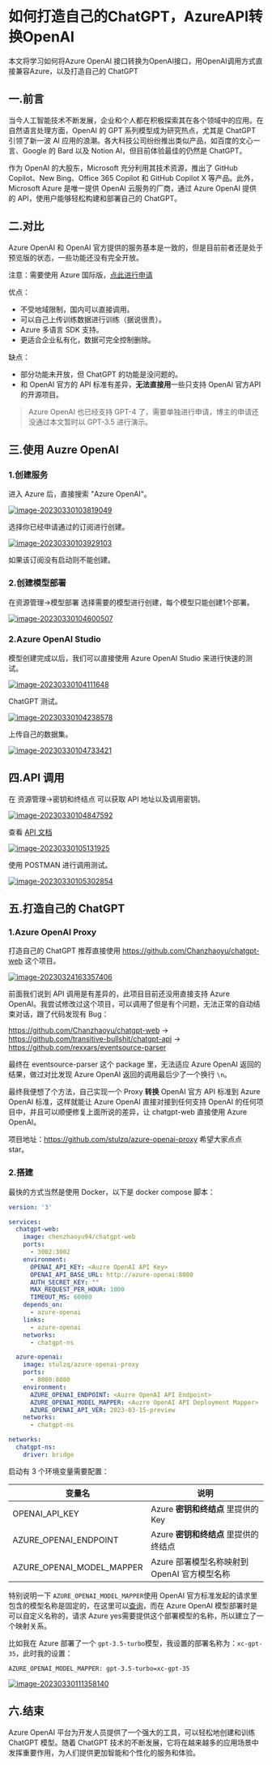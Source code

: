 # 如何打造自己的ChatGPT，AzureAPI转换OpenAI

本文将学习如何将Azure OpenAI 接口转换为OpenAI接口，用OpenAI调用方式直接兼容Azure，以及打造自己的 ChatGPT

## 一.前言

当今人工智能技术不断发展，企业和个人都在积极探索其在各个领域中的应用。在自然语言处理方面，OpenAI 的 GPT 系列模型成为研究热点，尤其是 ChatGPT 引领了新一波 AI 应用的浪潮。各大科技公司纷纷推出类似产品，如百度的文心一言、Google 的 Bard 以及 Notion AI，但目前体验最佳的仍然是 ChatGPT。

作为 OpenAI 的大股东，Microsoft 充分利用其技术资源，推出了 GitHub Copilot、New Bing、Office 365 Copilot 和 GitHub Copilot X 等产品。此外，Microsoft Azure 是唯一提供 OpenAI 云服务的厂商，通过 Azure OpenAI 提供的 API，使用户能够轻松构建和部署自己的 ChatGPT。



## 二.对比

Azure OpenAI 和 OpenAI 官方提供的服务基本是一致的，但是目前前者还是处于预览版的状态，一些功能还没有完全开放。

注意：需要使用 Azure 国际版，[点此进行申请](https://azure.microsoft.com/en-us/products/cognitive-services/openai-service?WT.mc_id=DT-MVP-5003133)

优点：

- 不受地域限制，国内可以直接调用。
- 可以自己上传训练数据进行训练（据说很贵）。
- Azure 多语言 SDK 支持。
- 更适合企业私有化，数据可完全控制删除。

缺点：

- 部分功能未开放，但 ChatGPT 的功能是没问题的。
- 和 OpenAI 官方的 API 标准有差异，**无法直接用**一些只支持 OpenAI 官方API 的开源项目。

> Azure OpenAI 也已经支持 GPT-4 了，需要单独进行申请，博主的申请还没通过本文暂时以 GPT-3.5 进行演示。

## 三.使用 Auzre OpenAI

### 1.创建服务

进入 Azure 后，直接搜索 "Azure OpenAI"。

[![image-20230330103819049](image/668104-20230330112134470-1734533120-1728373616116.png)](https://img2023.cnblogs.com/blog/668104/202303/668104-20230330112134470-1734533120.png)

选择你已经申请通过的订阅进行创建。

[![image-20230330103929103](image/668104-20230330112134049-825799611-1728373616118.png)](https://img2023.cnblogs.com/blog/668104/202303/668104-20230330112134049-825799611.png)

如果该订阅没有启动则不能创建。

### 2.创建模型部署

在资源管理->模型部署 选择需要的模型进行创建，每个模型只能创建1个部署。

[![image-20230330104600507](image/668104-20230330112133573-87791564-1728373616123.png)](https://img2023.cnblogs.com/blog/668104/202303/668104-20230330112133573-87791564.png)

### 2.Azure OpenAI Studio

模型创建完成以后，我们可以直接使用 Azure OpenAI Studio 来进行快速的测试。

[![image-20230330104111648](image/668104-20230330112132873-883846957-1728373616126.png)](https://img2023.cnblogs.com/blog/668104/202303/668104-20230330112132873-883846957.png)

ChatGPT 测试。

[![image-20230330104238578](image/668104-20230330112132092-1982776146-1728373616128.png)](https://img2023.cnblogs.com/blog/668104/202303/668104-20230330112132092-1982776146.png)

上传自己的数据集。

[![image-20230330104733421](image/668104-20230330112131128-159716041-1728373616132.png)](https://img2023.cnblogs.com/blog/668104/202303/668104-20230330112131128-159716041.png)

## 四.API 调用

在 资源管理->密钥和终结点 可以获取 API 地址以及调用密钥。

[![image-20230330104847592](image/668104-20230330112130344-1613106099-1728373616137.png)](https://img2023.cnblogs.com/blog/668104/202303/668104-20230330112130344-1613106099.png)

查看 [API 文档](https://learn.microsoft.com/en-us/azure/cognitive-services/openai/chatgpt-quickstart?WT.mc_id=DT-MVP-5003133)

[![image-20230330105131925](image/668104-20230330112129314-282606999-1728373616141.png)](https://img2023.cnblogs.com/blog/668104/202303/668104-20230330112129314-282606999.png)

使用 POSTMAN 进行调用测试。

[![image-20230330105302854](image/668104-20230330112128116-28825994-1728373616144.png)](https://img2023.cnblogs.com/blog/668104/202303/668104-20230330112128116-28825994.png)

## 五.打造自己的 ChatGPT

### 1.Azure OpenAI Proxy

打造自己的 ChatGPT 推荐直接使用 https://github.com/Chanzhaoyu/chatgpt-web 这个项目。

[![image-20230324163357406](image/668104-20230330112126749-1847613867-1728373616148.png)](https://img2023.cnblogs.com/blog/668104/202303/668104-20230330112126749-1847613867.png)

前面我们说到 API 调用是有差异的，此项目目前还没用直接支持 Azure OpenAI。我尝试修改过这个项目，可以调用了但是有个问题，无法正常的自动结束对话，跟了代码发现有 Bug：

https://github.com/Chanzhaoyu/chatgpt-web -> https://github.com/transitive-bullshit/chatgpt-api -> https://github.com/rexxars/eventsource-parser

最终在 eventsource-parser 这个 package 里，无法适应 Azure OpenAI 返回的结果，做过对比发现 Azure OpenAI 返回的调用最后少了一个换行 `\n`。

最终我便想了个方法，自己实现一个 Proxy **转换** OpenAI 官方 API 标准到 Azure OpenAI 标准，这样就能让 Azure OpenAI 直接对接到任何支持 OpenAI 的任何项目中，并且可以顺便修复上面所说的差异，让 chatgpt-web 直接使用 Azure OpenAI。

项目地址：https://github.com/stulzq/azure-openai-proxy 希望大家点点 star。

### 2.搭建

最快的方式当然是使用 Docker，以下是 docker compose 脚本：

```yaml
version: '3'

services:
  chatgpt-web:
    image: chenzhaoyu94/chatgpt-web
    ports:
      - 3002:3002
    environment:
      OPENAI_API_KEY: <Auzre OpenAI API Key>
      OPENAI_API_BASE_URL: http://azure-openai:8080
      AUTH_SECRET_KEY: ""
      MAX_REQUEST_PER_HOUR: 1000
      TIMEOUT_MS: 60000
    depends_on:
      - azure-openai
    links:
      - azure-openai
    networks:
      - chatgpt-ns

  azure-openai:
    image: stulzq/azure-openai-proxy
    ports:
      - 8080:8080
    environment:
      AZURE_OPENAI_ENDPOINT: <Auzre OpenAI API Endpoint>
      AZURE_OPENAI_MODEL_MAPPER: <Auzre OpenAI API Deployment Mapper>
      AZURE_OPENAI_API_VER: 2023-03-15-preview
    networks:
      - chatgpt-ns

networks:
  chatgpt-ns:
    driver: bridge
```

启动有 3 个环境变量需要配置：

| 变量名                    | 说明                                         |
| ------------------------- | -------------------------------------------- |
| OPENAI_API_KEY            | Azure **密钥和终结点** 里提供的 Key          |
| AZURE_OPENAI_ENDPOINT     | Azure **密钥和终结点** 里提供的终结点        |
| AZURE_OPENAI_MODEL_MAPPER | Azure 部署模型名称映射到 OpenAI 官方模型名称 |

特别说明一下 `AZURE_OPENAI_MODEL_MAPPER`使用 OpenAI 官方标准发起的请求里包含的模型名称是固定的，在这里可以[查询](https://platform.openai.com/docs/models)，而在 Azure OpenAI 模型部署时是可以自定义名称的，请求 Azure yes需要提供这个部署模型的名称，所以建立了一个映射关系。

比如我在 Azure 部署了一个 `gpt-3.5-turbo`模型，我设置的部署名称为：`xc-gpt-35`，此时我的设置：

```shell
AZURE_OPENAI_MODEL_MAPPER: gpt-3.5-turbo=xc-gpt-35
```

[![image-20230330111358140](image/668104-20230330112125444-1763954579-1728373616155.png)](https://img2023.cnblogs.com/blog/668104/202303/668104-20230330112125444-1763954579.png)

## 六.结束

Azure OpenAI 平台为开发人员提供了一个强大的工具，可以轻松地创建和训练 ChatGPT 模型。随着 ChatGPT 技术的不断发展，它将在越来越多的应用场景中发挥重要作用，为人们提供更加智能和个性化的服务和体验。